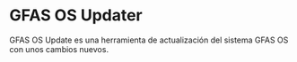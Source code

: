 # GFAS OS Updater

GFAS OS Update es una herramienta de actualización del sistema GFAS OS con unos cambios nuevos.
